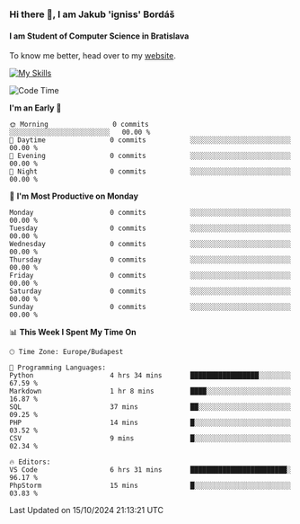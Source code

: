 ### Hi there 👋, I am Jakub 'igniss' Bordáš

#### I am Student of Computer Science in Bratislava
To know me better, head over to my [website](https://bordas.sk).

[![My Skills](https://skillicons.dev/icons?i=js,html,css,figma,svelte,java,kotlin,python,postgresql,typescript,nest,nodejs)](https://bordas.sk)


<!--START_SECTION:waka-->
![Code Time](http://img.shields.io/badge/Code%20Time-1%2C545%20hrs%2026%20mins-blue)

**I'm an Early 🐤** 

```text
🌞 Morning                0 commits           ░░░░░░░░░░░░░░░░░░░░░░░░░   00.00 % 
🌆 Daytime                0 commits           ░░░░░░░░░░░░░░░░░░░░░░░░░   00.00 % 
🌃 Evening                0 commits           ░░░░░░░░░░░░░░░░░░░░░░░░░   00.00 % 
🌙 Night                  0 commits           ░░░░░░░░░░░░░░░░░░░░░░░░░   00.00 % 
```
📅 **I'm Most Productive on Monday** 

```text
Monday                   0 commits           ░░░░░░░░░░░░░░░░░░░░░░░░░   00.00 % 
Tuesday                  0 commits           ░░░░░░░░░░░░░░░░░░░░░░░░░   00.00 % 
Wednesday                0 commits           ░░░░░░░░░░░░░░░░░░░░░░░░░   00.00 % 
Thursday                 0 commits           ░░░░░░░░░░░░░░░░░░░░░░░░░   00.00 % 
Friday                   0 commits           ░░░░░░░░░░░░░░░░░░░░░░░░░   00.00 % 
Saturday                 0 commits           ░░░░░░░░░░░░░░░░░░░░░░░░░   00.00 % 
Sunday                   0 commits           ░░░░░░░░░░░░░░░░░░░░░░░░░   00.00 % 
```


📊 **This Week I Spent My Time On** 

```text
🕑︎ Time Zone: Europe/Budapest

💬 Programming Languages: 
Python                   4 hrs 34 mins       █████████████████░░░░░░░░   67.59 % 
Markdown                 1 hr 8 mins         ████░░░░░░░░░░░░░░░░░░░░░   16.87 % 
SQL                      37 mins             ██░░░░░░░░░░░░░░░░░░░░░░░   09.25 % 
PHP                      14 mins             █░░░░░░░░░░░░░░░░░░░░░░░░   03.52 % 
CSV                      9 mins              █░░░░░░░░░░░░░░░░░░░░░░░░   02.34 % 

🔥 Editors: 
VS Code                  6 hrs 31 mins       ████████████████████████░   96.17 % 
PhpStorm                 15 mins             █░░░░░░░░░░░░░░░░░░░░░░░░   03.83 % 
```


 Last Updated on 15/10/2024 21:13:21 UTC
<!--END_SECTION:waka-->
